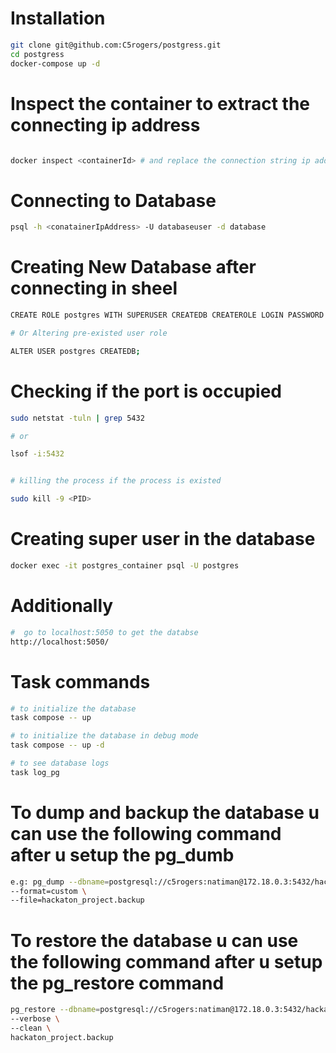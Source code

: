 # Installation

```sh
git clone git@github.com:C5rogers/postgress.git
cd postgress
docker-compose up -d
```

# Inspect the container to extract the connecting ip address

```sh

docker inspect <containerId> # and replace the connection string ip address form the inspect information provided
```

# Connecting to Database

```sh
psql -h <conatainerIpAddress> -U databaseuser -d database
```

# Creating New Database after connecting in sheel

```sh
CREATE ROLE postgres WITH SUPERUSER CREATEDB CREATEROLE LOGIN PASSWORD 'your_password';

# Or Altering pre-existed user role

ALTER USER postgres CREATEDB;

```

# Checking if the port is occupied

```sh
sudo netstat -tuln | grep 5432

# or

lsof -i:5432


# killing the process if the process is existed

sudo kill -9 <PID>

```

# Creating super user in the database

```sh
docker exec -it postgres_container psql -U postgres
```

# Additionally

```sh
#  go to localhost:5050 to get the databse
http://localhost:5050/

```

# Task commands

```sh
# to initialize the database
task compose -- up

# to initialize the database in debug mode
task compose -- up -d

# to see database logs
task log_pg
```

# To dump and backup the database u can use the following command after u setup the pg_dumb

```sh
e.g: pg_dump --dbname=postgresql://c5rogers:natiman@172.18.0.3:5432/hackaton_project \
--format=custom \
--file=hackaton_project.backup
```

# To restore the database u can use the following command after u setup the pg_restore command

```sh
pg_restore --dbname=postgresql://c5rogers:natiman@172.18.0.3:5432/hackaton_project\
--verbose \
--clean \
hackaton_project.backup
```
